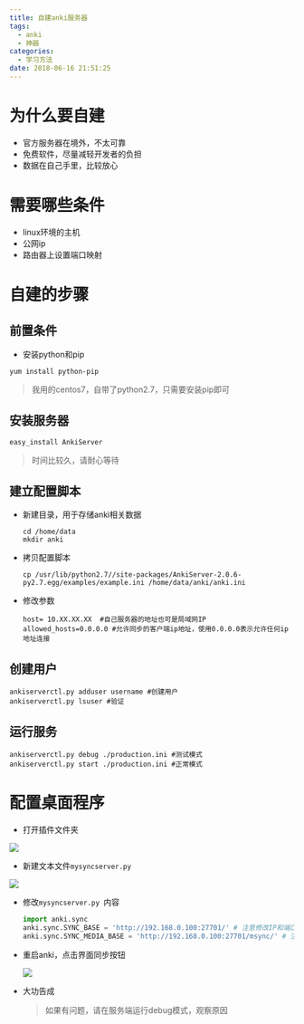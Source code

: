 ```yaml
---
title: 自建anki服务器
tags:
  - anki
  - 神器
categories:
  - 学习方法
date: 2018-06-16 21:51:25
---
```


# 为什么要自建

- 官方服务器在境外，不太可靠
- 免费软件，尽量减轻开发者的负担
- 数据在自己手里，比较放心

# 需要哪些条件

- linux环境的主机
- 公网ip
- 路由器上设置端口映射
  <!--more-->
# 自建的步骤

## 前置条件

- 安装python和pip

```shell
yum install python-pip
```

> 我用的centos7，自带了python2.7，只需要安装pip即可

## 安装服务器

```shell
easy_install AnkiServer
```

> 时间比较久，请耐心等待

## 建立配置脚本

- 新建目录，用于存储anki相关数据

  ```shell
  cd /home/data
  mkdir anki
  ```

- 拷贝配置脚本

  ```
  cp /usr/lib/python2.7//site-packages/AnkiServer-2.0.6-py2.7.egg/examples/example.ini /home/data/anki/anki.ini
  ```

- 修改参数

  ```
  host= 10.XX.XX.XX  #自己服务器的地址也可是局域网IP
  allowed_hosts=0.0.0.0 #允许同步的客户端ip地址，使用0.0.0.0表示允许任何ip地址连接
  ```

## 创建用户

```
ankiserverctl.py adduser username #创建用户
ankiserverctl.py lsuser #验证
```

## 运行服务

```
ankiserverctl.py debug ./production.ini	#测试模式
ankiserverctl.py start ./production.ini #正常模式
```

# 配置桌面程序

- 打开插件文件夹

![](https://znmlr-1251254271.cos.ap-shanghai.myqcloud.com/2018/06/%E8%87%AA%E5%BB%BAanki%E6%9C%8D%E5%8A%A1%E5%99%A8-1.jpg)

- 新建文本文件``mysyncserver.py ``

![](https://znmlr-1251254271.cos.ap-shanghai.myqcloud.com/2018/06/%E8%87%AA%E5%BB%BAanki%E6%9C%8D%E5%8A%A1%E5%99%A8-2.jpg)

- 修改``mysyncserver.py ``内容

  ```python
  import anki.sync
  anki.sync.SYNC_BASE = 'http://192.168.0.100:27701/' # 注意修改IP和端口
  anki.sync.SYNC_MEDIA_BASE = 'http://192.168.0.100:27701/msync/' # 注意修改IP和端口
  ```

- 重启anki，点击界面同步按钮

  ![](https://znmlr-1251254271.cos.ap-shanghai.myqcloud.com/2018/06/%E8%87%AA%E5%BB%BAanki%E6%9C%8D%E5%8A%A1%E5%99%A8-3.jpg)

- 大功告成

  > 如果有问题，请在服务端运行debug模式，观察原因